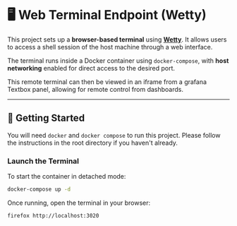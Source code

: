 # 🖥️ Web Terminal Endpoint (Wetty)

This project sets up a **browser-based terminal** using [**Wetty**](https://github.com/butlerx/wetty). It allows users to access a shell session of the host machine through a web interface.

The terminal runs inside a Docker container using `docker-compose`, with **host networking** enabled for direct access to the desired port.

This remote terminal can then be viewed in an iframe from a grafana Textbox panel, allowing for remote control from dashboards.

---

## 🚀 Getting Started

You will need `docker` and `docker compose` to run this project. Please follow the instructions in the root directory if you haven't already.

### Launch the Terminal

To start the container in detached mode:

```bash
docker-compose up -d
```

Once running, open the terminal in your browser:

```bash
firefox http://localhost:3020
```